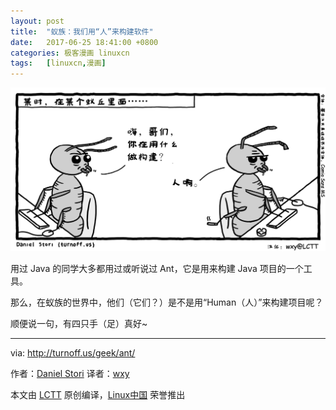 ```yaml
---
layout: post
title:	"蚁族：我们用“人”来构建软件"
date:	2017-06-25 18:41:00 +0800 
categories:	极客漫画 linuxcn 
tags:	[linuxcn,漫画]
---
```



![Coding From Anthill](/Asserts/Images/album/201706/25/184147ofjkpitwpokx7wpa.png)


用过 Java 的同学大多都用过或听说过 Ant，它是用来构建 Java 项目的一个工具。


那么，在蚁族的世界中，他们（它们？）是不是用“Human（人）”来构建项目呢？


顺便说一句，有四只手（足）真好~




---


via: <http://turnoff.us/geek/ant/>


作者：[Daniel Stori](http://turnoff.us/about/) 译者：[wxy](https://github.com/wxy)


本文由 [LCTT](https://github.com/LCTT/TranslateProject) 原创编译，[Linux中国](https://linux.cn/) 荣誉推出

